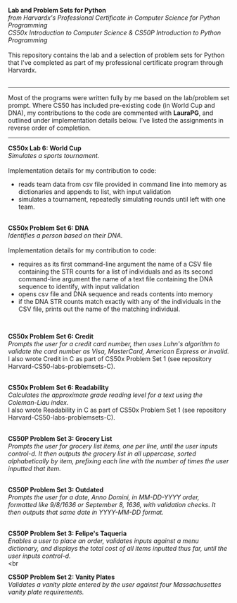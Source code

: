**Lab and Problem Sets for Python**<br>
*from Harvardx's Professional Certificate in Computer Science for Python Programming<br>
CS50x Introduction to Computer Science & CS50P Introduction to Python Programming*
<br><br>
This repository contains the lab and a selection of problem sets for Python that I've completed as part of my professional certificate program through Harvardx.
<br><br>

---

Most of the programs were written fully by me based on the lab/problem set prompt. Where CS50 has included pre-existing code (in World Cup and DNA), my contributions to the code are commented with **LauraPG**, and outlined under implementation details below. I've listed the assignments in reverse order of completion.

---

**CS50x Lab 6: World Cup**<br>
*Simulates a sports tournament.*
<br><br>
Implementation details for my contribution to code:     
- reads team data from csv file provided in command line into memory as dictionaries and appends to list, with input validation
- simulates a tournament, repeatedly simulating rounds until left with one team.
<br><br>

**CS50x Problem Set 6: DNA**<br>
*Identifies a person based on their DNA.*
<br><br>
Implementation details for my contribution to code:   
- requires as its first command-line argument the name of a CSV file containing the STR counts for a list of individuals and as its second command-line argument the name of a text file containing the DNA sequence to identify, with input validation
- opens csv file and DNA sequence and reads contents into memory
- if the DNA STR counts match exactly with any of the individuals in the CSV file, prints out the name of the matching individual.
<br>

**CS50x Problem Set 6: Credit**<br>
*Prompts the user for a credit card number, then uses Luhn's algorithm to validate the card number as Visa, MasterCard, American Express or invalid.*<br>
I also wrote Credit in C as part of CS50x Problem Set 1 (see repository Harvard-CS50-labs-problemsets-C).
<br><br>

**CS50x Problem Set 6: Readability**<br>
*Calculates the approximate grade reading level for a text using the Coleman-Liau index.*<br>
I also wrote Readability in C as part of CS50x Problem Set 1 (see repository Harvard-CS50-labs-problemsets-C).
<br><br>

**CS50P Problem Set 3: Grocery List**<br>
*Prompts the user for grocery list items, one per line, until the user inputs control-d. It then outputs the grocery list in all uppercase, sorted alphabetically by item, prefixing each line with the number of times the user inputted that item.*
<br><br>

**CS50P Problem Set 3: Outdated**<br>
*Prompts the user for a date, Anno Domini, in MM-DD-YYYY order, formatted like 9/8/1636 or September 8, 1636, with validation checks. It then outputs that same date in YYYY-MM-DD format.*
<br><br>

**CS50P Problem Set 3: Felipe's Taqueria**<br>
*Enables a user to place an order, validates inputs against a menu dictionary, and displays the total cost of all items inputted thus far, until the user inputs control-d.*
<br><br

**CS50P Problem Set 2: Vanity Plates**<br>
*Validates a vanity plate entered by the user against four Massachusettes vanity plate requirements.*
<br><br>


